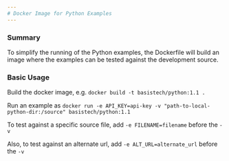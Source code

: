 ```yaml
---
# Docker Image for Python Examples
---
```

### Summary
To simplify the running of the Python examples, the Dockerfile will build an image where the examples can be tested against the development source.

### Basic Usage
Build the docker image, e.g. `docker build -t basistech/python:1.1 .`

Run an example as `docker run -e API_KEY=api-key -v "path-to-local-python-dir:/source" basistech/python:1.1`

To test against a specific source file, add `-e FILENAME=filename` before the `-v`

Also, to test against an alternate url, add `-e ALT_URL=alternate_url` before the `-v`